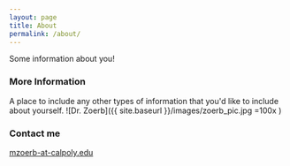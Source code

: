 ```yaml
---
layout: page
title: About
permalink: /about/
---
```


Some information about you!

### More Information

A place to include any other types of information that you'd like to include about yourself.
![Dr. Zoerb]({{ site.baseurl }}/images/zoerb_pic.jpg =100x )

### Contact me

[mzoerb-at-calpoly.edu](mailto:mzoerb@calpoly.edu)
